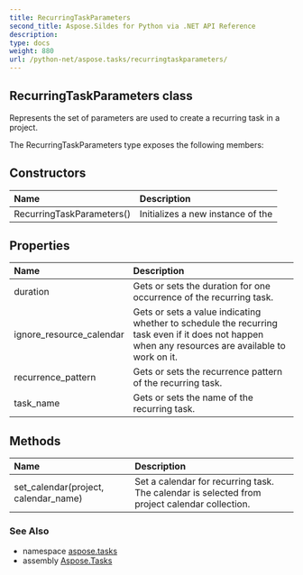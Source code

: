 ```yaml
---
title: RecurringTaskParameters
second_title: Aspose.Sildes for Python via .NET API Reference
description: 
type: docs
weight: 880
url: /python-net/aspose.tasks/recurringtaskparameters/
---
```


## RecurringTaskParameters class

Represents the set of parameters are used to create a recurring task in a project.

The RecurringTaskParameters type exposes the following members:
## Constructors
| Name | Description |
| :- | :- |
|RecurringTaskParameters()|Initializes a new instance of the|
## Properties
| Name | Description |
| :- | :- |
|duration|Gets or sets the duration for one occurrence of the recurring task.|
|ignore_resource_calendar|Gets or sets a value indicating whether to schedule the recurring task even if it does not happen when any resources are available to work on it.|
|recurrence_pattern|Gets or sets the recurrence pattern of the recurring task.|
|task_name|Gets or sets the name of the recurring task.|
## Methods
| Name | Description |
| :- | :- |
|set_calendar(project, calendar_name)|Set a calendar for recurring task. The calendar is selected from project calendar collection.|

### See Also

* namespace [aspose.tasks](../../aspose.tasks/)
* assembly [Aspose.Tasks](/tasks/python-net/)


